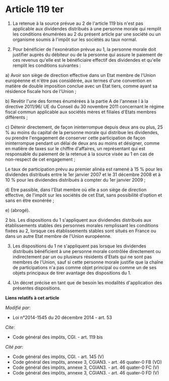 # Article 119 ter

1. La retenue à la source prévue au 2 de l'article 119 bis n'est pas applicable aux dividendes distribués à une personne
morale qui remplit les conditions énumérées au 2 du présent article par une société ou un organisme soumis à l'impôt sur les
sociétés au taux normal. 

2. Pour bénéficier de l'exonération prévue au 1, la personne morale doit justifier auprès du débiteur ou de la personne qui
assure le paiement de ces revenus qu'elle est le bénéficiaire effectif des dividendes et qu'elle remplit les conditions
suivantes : 

a) Avoir son siège de direction effective dans un Etat membre de l'Union européenne et n'être pas considérée, aux termes
d'une convention en matière de double imposition conclue avec un Etat tiers, comme ayant sa résidence fiscale hors de
l'Union ; 

b) Revêtir l'une des formes énumérées à la partie A de l'annexe I à la directive 2011/96/ UE du Conseil du 30 novembre 2011
concernant le régime fiscal commun applicable aux sociétés mères et filiales d'Etats membres différents ; 

c) Détenir directement, de façon ininterrompue depuis deux ans ou plus, 25 % au moins du capital de la personne morale qui
distribue les dividendes, ou prendre l'engagement de conserver cette participation de façon ininterrompue pendant un délai de
deux ans au moins et désigner, comme en matière de taxes sur le chiffre d'affaires, un représentant qui est responsable du
paiement de la retenue à la source visée au 1 en cas de non-respect de cet engagement ; 

Le taux de participation prévu au premier alinéa est ramené à 15 % pour les dividendes distribués entre le 1er janvier 2007
et le 31 décembre 2008 et à 10 % pour les dividendes distribués à compter du 1er janvier 2009 ; 

d) Etre passible, dans l'Etat membre où elle a son siège de direction effective, de l'impôt sur les sociétés de cet Etat,
sans possibilité d'option et sans en être exonérée ; 

e) (abrogé). 

2 bis. Les dispositions du 1 s'appliquent aux dividendes distribués aux établissements stables des personnes morales
remplissant les conditions fixées au 2, lorsque ces établissements stables sont situés en France ou dans un autre Etat membre
de l'Union européenne. 

3. Les dispositions du 1 ne s'appliquent pas lorsque les dividendes distribués bénéficient à une personne morale contrôlée
directement ou indirectement par un ou plusieurs résidents d'Etats qui ne sont pas membres de l'Union, sauf si cette personne
morale justifie que la chaîne de participations n'a pas comme objet principal ou comme un de ses objets principaux de tirer
avantage des dispositions du 1. 

4. Un décret précise en tant que de besoin les modalités d'application des présentes dispositions.

**Liens relatifs à cet article**

_Modifié par_:

  - Loi n°2014-1545 du 20 décembre 2014 - art. 53

_Cite_:

  - Code général des impôts, CGI. - art. 119 bis

_Cité par_:

  - Code général des impôts, CGI. - art. 145 (V)
  - Code général des impôts, annexe 3, CGIAN3. - art. 46 quater-0 FB (VD)
  - Code général des impôts, annexe 3, CGIAN3. - art. 46 quater-0 FC (V)
  - Code général des impôts, annexe 3, CGIAN3. - art. 46 quater-0 FD (V)
